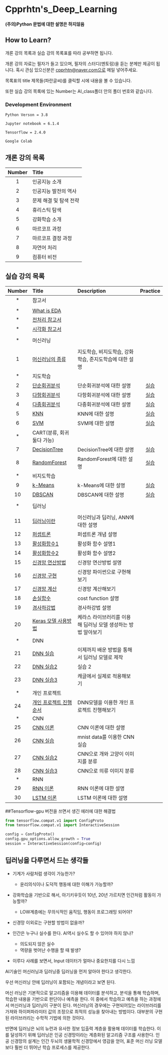 # Cpprhtn's_Deep_Learning
#### (주의)Python 문법에 대한 설명은 하지않음


## How to Learn?
개론 강의 목록과 실습 강의 목록표를 따라 공부하면 됩니다.

개론 강의 자료는 필자가 들고 있으며, 필자의 스터디(멘토링)을 듣는 분께만 제공이 됩니다.
혹시 관심 있으신분은 cpprhtn@naver.com으로 메일 넣어주세요.

목록표의 title 제목들(파란글씨)를 클릭할 시에 내용을 볼 수 있습니다.

또한 실습 강의 목록에 있는 Number는 AI_class폴더 안의 폴더 번호와 같습니다.



### Development Environment
```
Python Verson = 3.8

Jupyter notebook = 6.1.4

Tensorflow = 2.4.0

Google Colab
```


## 개론 강의 목록
|Number|Title|
|:---:|:---|
|1|인공지능 소개|
|2|인공지능 발전의 역사|
|3|문제 해결 및 탐색 전략|
|4|휴리스틱 탐색|
|5|강화학습 소개|
|6|마르코프 과정|
|7|마르코프 결정 과정|
|8|자연어 처리|
|9|컴퓨터 비전|

## 실습 강의 목록
|Number|Title|Description|Practice|
|:---:|:---|:---|:---:|
|\*|참고서|||
|||||
|\*|[What is EDA](./AI_Class/000/EDA.md)|||
|\*|[전처리 참고서](./AI_Class/000/전처리-참고서.ipynb)|||
|\*|[시각화 참고서](./AI_Class/000/시각화-참고서.ipynb)|||
|||||
|\*|머신러닝|||
|||||
|1|[머신러닝의 종류](./AI_Class/001/README.md)|지도학습, 비지도학습, 강화학습, 준지도학습에 대한 설명||
|\*|지도학습|||
|2|[단순회귀분석](./AI_Class/002/Simple_linear_regression.ipynb)|단순회귀분석에 대한 설명|[실습](https://github.com/cpprhtn/Cpprhtn-s_Deep_Learning/blob/master/AI_Class/002/Simple_linear_regression1.ipynb)|
|3|[다항회귀분석](./AI_Class/003/Polynomial_regression.ipynb)|다항회귀분석에 대한 설명|[실습](https://github.com/cpprhtn/Cpprhtn-s_Deep_Learning/blob/master/AI_Class/003/Polynomial_regression1.ipynb)|
|4|[다중회귀분석](./AI_Class/004/multivariate_regression.ipynb)|다중회귀분석에 대한 설명|[실습](https://github.com/cpprhtn/Cpprhtn-s_Deep_Learning/blob/master/AI_Class/004/multivariate_regression1.ipynb)|
|5|[KNN](./AI_Class/005/knn_classification.ipynb)|KNN에 대한 설명|[실습](https://github.com/cpprhtn/Cpprhtn-s_Deep_Learning/blob/master/AI_Class/005/knn_classification1.ipynb)|
|6|[SVM](./AI_Class/006/svm_classification.ipynb)|SVM에 대한 설명|[실습](https://github.com/cpprhtn/Cpprhtn-s_Deep_Learning/blob/master/AI_Class/006/svm_classification-1.ipynb)|
|\*|CART(분류, 회귀 둘다 가능)|||
|7|[DecisionTree](./AI_Class/007/decision_tree.ipynb)|DecisionTree에 대한 설명|[실습](https://github.com/cpprhtn/Cpprhtn-s_Deep_Learning/blob/master/AI_Class/007/decision_tree_1.ipynb)|
|8|[RandomForest](./AI_Class/008/random_forest.ipynb)|RandomForest에 대한 설명|[실습](https://github.com/cpprhtn/Cpprhtn-s_Deep_Learning/blob/master/AI_Class/008/random_forest_1.ipynb)|
|\*|비지도학습|||
|9|[k-Means](./AI_Class/009/k_Means.ipynb)|k-Means에 대한 설명|[실습](https://github.com/cpprhtn/Cpprhtn-s_Deep_Learning/blob/master/AI_Class/009/k_Means-1.ipynb)|
|10|[DBSCAN](./AI_Class/010/DBSCAN.ipynb)|DBSCAN에 대한 설명|[실습](https://github.com/cpprhtn/Cpprhtn-s_Deep_Learning/blob/master/AI_Class/010/DBSCAN-1.ipynb)|
|||||
|\*|딥러닝|||
|||||
|11|[딥러닝이란](./AI_Class/011/README.md)|머신러닝과 딥러닝, ANN에 대한 설명||
|12|[퍼셉트론](./AI_Class/012/README.md)|퍼셉트론 개념 설명||
|13|[활성화함수1](./AI_Class/013/README.md)|활성화 함수 설명1||
|14|[활성화함수2](./AI_Class/014/README.md)|활성화 함수 설명2||
|15|[신경망 연산방법](./AI_Class/015/README.md)|신경망 연산방법 설명||
|16|[신경망 구현](./AI_Class/016/README.md)|신경망 파이썬으로 구현해보기||
|17|[신경망 계산](./AI_Class/017/README.md)|신경망 계산해보기||
|18|[손실함수](./AI_Class/018/README.md)|cost function 설명||
|19|[경사하강법](./AI_Class/019/README.md)|경사하강법 설명||
|20|[Keras 모델 사용방법](./AI_Class/020/README.md)|케라스 라이브러리를 이용해 딥러닝 모델 생성하는 방법 알아보기||
|\*|DNN|||
|21|[DNN 실습](./AI_Class/021/Dnn.ipynb)|이제까지 배운 방법을 통해서 딥러닝 모델로 제작||
|22|[DNN 실습2](./AI_Class/022/Dnn2.ipynb)|실습 2||
|23|[DNN 실습3](./AI_Class/023/README.md)|캐글에서 실제로 적용해보기||
|\*|개인 프로젝트|||
|24|[개인 프로젝트 진행순서](./AI_Class/024/README.md)|DNN모델을 이용한 개인 프로젝트 진행해보기||
|\*|CNN|||
|25|[CNN 이론](./AI_Class/025/README.md)|CNN 이론에 대한 설명||
|26|[CNN 실습](./AI_Class/026/CNN.ipynb)|mnist data를 이용한 CNN 실습||
|27|[CNN 실습2](./AI_Class/027/CNN2.ipynb)|CNN으로 개와 고양이 이미지를 분류||
|28|[CNN 실습3](./AI_Class/028/CNN3.ipynb)|CNN으로 의류 이미지 분류||
|\*|RNN|||
|29|[RNN 이론](./AI_Class/029/README.md)|RNN 이론에 대한 설명||
|30|[LSTM 이론](./AI_Class/030/README.md)|LSTM 이론에 대한 설명||

##Tensorflow-gpu 버전을 쓰면서 생긴 에러에 대한 해결법

```py
from tensorflow.compat.v1 import ConfigProto
from tensorflow.compat.v1 import InteractiveSession

config = ConfigProto()
config.gpu_options.allow_growth = True
session = InteractiveSession(config=config)
```

## 딥러닝을 다루면서 드는 생각들
- 기계가 사람처럼 생각이 가능한가?
  - 윤리의식이나 도덕적 행동에 대한 이해가 가능할까?

- 강화학습을 기반으로 해서, 아기키우듯이 10년, 20년 가르치면 인간처럼 활동이 가능할까?
  - LOW계층에는 무의식적인 움직임, 행동이 프로그래밍 되어야?

- 신경망 이외로는 구현할 방법이 없을까?

- 인간은 누구나 실수를 한다. AI역시 실수도 할 수 있어야 하지 않나?
  - 의도되지 않은 실수
  - 역량을 벗어난 수행을 할 때 발생?

- 이루다 사례를 보면서, Input 데이터가 얼마나 중요한지를 다시 느낌



AI기술인 머신러닝과 딥러닝중 딥러닝을 먼저 알아야 한다고 생각한다.

우선 머신러닝 안에 딥러닝이 포함되는 개념이라고 보면 된다.

머신 러닝은 기본적으로 알고리즘을 이용해 데이터를 분석하고, 분석을 통해 학습하며,
학습한 내용을 기반으로 판단이나 예측을 한다.
이 중에서 학습하고 예측을 하는 과정에서 머신러닝과 딥러닝이 구분이 된다.
머신러닝의 경우에는 구현되어있는 라이브러리를 가져와 하이퍼파라미터 값의 조정으로 최적의 성능을 찾아내는 방법이다.
대부분의 구현된 라이브러리는 수학적 기법에 의한 것이다.


반면에 딥러닝은 뇌의 뉴런과 유사한 정보 입출력 계층을 활용해 데이터를 학습한다.
이를 달성하기 위해 딥러닝은 인공 신경망이라는 계층화된 알고리즘 구조를 사용한다.
인공 신경망의 설계는 인간 두뇌의 생물학적 신경망에서 영감을 얻어,
표준 머신 러닝 모델보다 훨씬 더 뛰어난 학습 프로세스를 제공한다.
